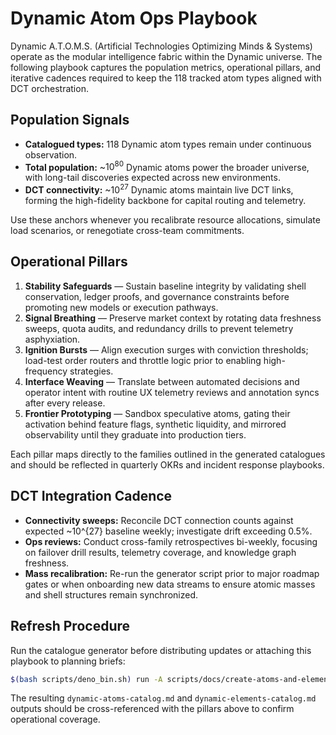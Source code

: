 # Dynamic Atom Ops Playbook

Dynamic A.T.O.M.S. (Artificial Technologies Optimizing Minds & Systems) operate
as the modular intelligence fabric within the Dynamic universe. The following
playbook captures the population metrics, operational pillars, and iterative
cadences required to keep the 118 tracked atom types aligned with DCT
orchestration.

## Population Signals

- **Catalogued types:** 118 Dynamic atom types remain under continuous
  observation.
- **Total population:** ~$10^{80}$ Dynamic atoms power the broader universe,
  with long-tail discoveries expected across new environments.
- **DCT connectivity:** ~$10^{27}$ Dynamic atoms maintain live DCT links,
  forming the high-fidelity backbone for capital routing and telemetry.

Use these anchors whenever you recalibrate resource allocations, simulate load
scenarios, or renegotiate cross-team commitments.

## Operational Pillars

1. **Stability Safeguards** — Sustain baseline integrity by validating shell
   conservation, ledger proofs, and governance constraints before promoting new
   models or execution pathways.
2. **Signal Breathing** — Preserve market context by rotating data freshness
   sweeps, quota audits, and redundancy drills to prevent telemetry
   asphyxiation.
3. **Ignition Bursts** — Align execution surges with conviction thresholds;
   load-test order routers and throttle logic prior to enabling high-frequency
   strategies.
4. **Interface Weaving** — Translate between automated decisions and operator
   intent with routine UX telemetry reviews and annotation syncs after every
   release.
5. **Frontier Prototyping** — Sandbox speculative atoms, gating their activation
   behind feature flags, synthetic liquidity, and mirrored observability until
   they graduate into production tiers.

Each pillar maps directly to the families outlined in the generated catalogues
and should be reflected in quarterly OKRs and incident response playbooks.

## DCT Integration Cadence

- **Connectivity sweeps:** Reconcile DCT connection counts against expected
  ~10^{27} baseline weekly; investigate drift exceeding 0.5%.
- **Ops reviews:** Conduct cross-family retrospectives bi-weekly, focusing on
  failover drill results, telemetry coverage, and knowledge graph freshness.
- **Mass recalibration:** Re-run the generator script prior to major roadmap
  gates or when onboarding new data streams to ensure atomic masses and shell
  structures remain synchronized.

## Refresh Procedure

Run the catalogue generator before distributing updates or attaching this
playbook to planning briefs:

```bash
$(bash scripts/deno_bin.sh) run -A scripts/docs/create-atoms-and-elements.ts
```

The resulting `dynamic-atoms-catalog.md` and `dynamic-elements-catalog.md`
outputs should be cross-referenced with the pillars above to confirm operational
coverage.
